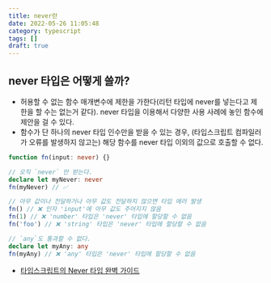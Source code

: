 ```yaml
---
title: never란
date: 2022-05-26 11:05:48
category: typescript
tags: []
draft: true
---
```


## never 타입은 어떻게 쓸까?

- 허용할 수 없는 함수 매개변수에 제한을 가한다(리턴 타입에 never를 넣는다고 제한을 할 수는 없는거 같다). never 타입을 이용해서 다양한 사용 사례에 놓인 함수에 제안을 걸 수 있다.
- 함수가 단 하나의 never 타입 인수만을 받을 수 있는 경우, (타입스크립트 컴파일러가 오류를 발생하지 않고는) 해당 함수를 never 타입 이외의 값으로 호출할 수 없다.

```ts
function fn(input: never) {}

// 오직 `never` 만 받는다.
declare let myNever: never
fn(myNever) // ✅

// 아무 값이나 전달하거나 아무 값도 전달하지 않으면 타입 에러 발생
fn() // ❌ 인자 'input'에 아무 값도 주어지지 않음
fn(1) // ❌ 'number' 타입은 'never' 타입에 할당할 수 없음
fn('foo') // ❌ 'string' 타입은 'never' 타입에 할당할 수 없음

// `any`도 통과할 수 없다.
declare let myAny: any
fn(myAny) // ❌ 'any' 타입은 'never' 타입에 할당할 수 없음
```

- [타입스크립트의 Never 타입 완벽 가이드](https://ui.toast.com/weekly-pick/ko_20220323)
